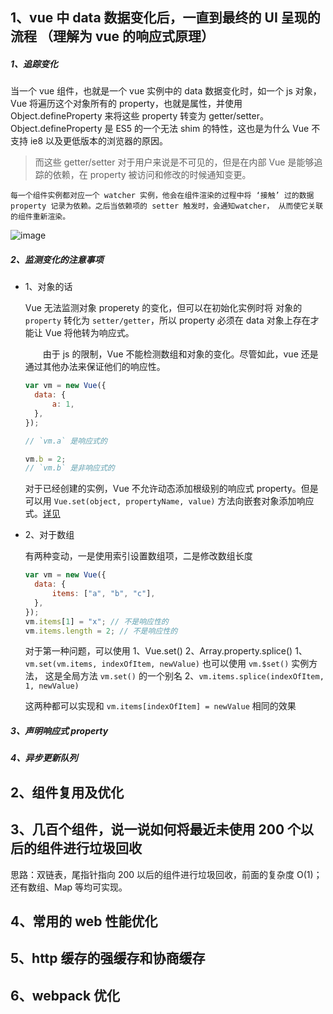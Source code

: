 ## 1、vue 中 data 数据变化后，一直到最终的 UI 呈现的流程 （理解为 vue 的响应式原理）

##### 1、追踪变化<br>

当一个 vue 组件，也就是一个 vue 实例中的 data 数据变化时，如一个 js 对象，Vue 将遍历这个对象所有的 property，也就是属性，并使用 Object.defineProperty 来将这些 property 转变为 getter/setter。Object.defineProperty 是 ES5 的一个无法 shim 的特性，这也是为什么 Vue 不支持 ie8 以及更低版本的浏览器的原因。

> 而这些 getter/setter 对于用户来说是不可见的，但是在内部 Vue 是能够追踪的依赖，在 property 被访问和修改的时候通知变更。

    每一个组件实例都对应一个 watcher 实例，他会在组件渲染的过程中将 ‘接触’ 过的数据 property 记录为依赖。之后当依赖项的 setter 触发时，会通知watcher， 从而使它关联的组件重新渲染。


![image](https://cn.vuejs.org/images/data.png)

##### 2、监测变化的注意事项<br>

- 1、对象的话

  Vue 无法监测对象 properety 的变化，但可以在初始化实例时将 对象的 `property` 转化为 `setter/getter`，所以 property 必须在 data 对象上存在才能让 Vue 将他转为响应式。

  &emsp;&emsp;由于 js 的限制，Vue 不能检测数组和对象的变化。尽管如此，vue 还是通过其他办法来保证他们的响应性。

  ```js
  var vm = new Vue({
  	data: {
  		a: 1,
  	},
  });

  // `vm.a` 是响应式的

  vm.b = 2;
  // `vm.b` 是非响应式的
  ```

  对于已经创建的实例，Vue 不允许动态添加根级别的响应式 property。但是可以用 `Vue.set(object, propertyName, value)` 方法向嵌套对象添加响应式。[详见](https://cn.vuejs.org/v2/guide/reactivity.html#%E5%AF%B9%E4%BA%8E%E5%AF%B9%E8%B1%A1)

- 2、对于数组

  有两种变动，一是使用索引设置数组项，二是修改数组长度

  ```js
  var vm = new Vue({
  	data: {
  		items: ["a", "b", "c"],
  	},
  });
  vm.items[1] = "x"; // 不是响应性的
  vm.items.length = 2; // 不是响应性的
  ```

  对于第一种问题，可以使用 1、Vue.set() 2、Array.property.splice()
  1、`vm.set(vm.items, indexOfItem, newValue)` 也可以使用 `vm.$set()` 实例方法， 这是全局方法 `vm.set()` 的一个别名
  2、`vm.items.splice(indexOfItem, 1, newValue)`

  这两种都可以实现和 `vm.items[indexOfItem] = newValue` 相同的效果

##### 3、声明响应式 property<br>

##### 4、异步更新队列<br>

## 2、组件复用及优化

## 3、几百个组件，说一说如何将最近未使用 200 个以后的组件进行垃圾回收

思路：双链表，尾指针指向 200 以后的组件进行垃圾回收，前面的复杂度 O(1)；还有数组、Map 等均可实现。

## 4、常用的 web 性能优化

## 5、http 缓存的强缓存和协商缓存

## 6、webpack 优化

